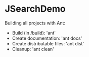 # JSearchDemo

Building all projects with Ant:
- Build (in /build): 'ant'
- Create documentation: 'ant docs'
- Create distributable files: 'ant dist'
- Cleanup: 'ant clean'
